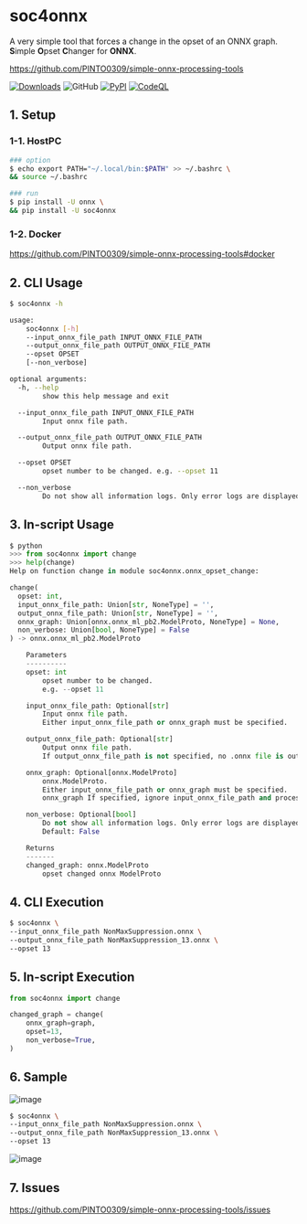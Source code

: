 # soc4onnx
A very simple tool that forces a change in the opset of an ONNX graph. **S**imple **O**pset **C**hanger for **ONNX**.

https://github.com/PINTO0309/simple-onnx-processing-tools

[![Downloads](https://static.pepy.tech/personalized-badge/soc4onnx?period=total&units=none&left_color=grey&right_color=brightgreen&left_text=Downloads)](https://pepy.tech/project/soc4onnx) ![GitHub](https://img.shields.io/github/license/PINTO0309/soc4onnx?color=2BAF2B) [![PyPI](https://img.shields.io/pypi/v/soc4onnx?color=2BAF2B)](https://pypi.org/project/soc4onnx/) [![CodeQL](https://github.com/PINTO0309/soc4onnx/workflows/CodeQL/badge.svg)](https://github.com/PINTO0309/soc4onnx/actions?query=workflow%3ACodeQL)

## 1. Setup
### 1-1. HostPC
```bash
### option
$ echo export PATH="~/.local/bin:$PATH" >> ~/.bashrc \
&& source ~/.bashrc

### run
$ pip install -U onnx \
&& pip install -U soc4onnx
```
### 1-2. Docker
https://github.com/PINTO0309/simple-onnx-processing-tools#docker

## 2. CLI Usage
```bash
$ soc4onnx -h

usage:
    soc4onnx [-h]
    --input_onnx_file_path INPUT_ONNX_FILE_PATH
    --output_onnx_file_path OUTPUT_ONNX_FILE_PATH
    --opset OPSET
    [--non_verbose]

optional arguments:
  -h, --help
        show this help message and exit

  --input_onnx_file_path INPUT_ONNX_FILE_PATH
        Input onnx file path.

  --output_onnx_file_path OUTPUT_ONNX_FILE_PATH
        Output onnx file path.

  --opset OPSET
        opset number to be changed. e.g. --opset 11

  --non_verbose
        Do not show all information logs. Only error logs are displayed.
```

## 3. In-script Usage
```python
$ python
>>> from soc4onnx import change
>>> help(change)
Help on function change in module soc4onnx.onnx_opset_change:

change(
  opset: int,
  input_onnx_file_path: Union[str, NoneType] = '',
  output_onnx_file_path: Union[str, NoneType] = '',
  onnx_graph: Union[onnx.onnx_ml_pb2.ModelProto, NoneType] = None,
  non_verbose: Union[bool, NoneType] = False
) -> onnx.onnx_ml_pb2.ModelProto

    Parameters
    ----------
    opset: int
        opset number to be changed.
        e.g. --opset 11

    input_onnx_file_path: Optional[str]
        Input onnx file path.
        Either input_onnx_file_path or onnx_graph must be specified.

    output_onnx_file_path: Optional[str]
        Output onnx file path.
        If output_onnx_file_path is not specified, no .onnx file is output.

    onnx_graph: Optional[onnx.ModelProto]
        onnx.ModelProto.
        Either input_onnx_file_path or onnx_graph must be specified.
        onnx_graph If specified, ignore input_onnx_file_path and process onnx_graph.

    non_verbose: Optional[bool]
        Do not show all information logs. Only error logs are displayed.
        Default: False

    Returns
    -------
    changed_graph: onnx.ModelProto
        opset changed onnx ModelProto
```

## 4. CLI Execution
```bash
$ soc4onnx \
--input_onnx_file_path NonMaxSuppression.onnx \
--output_onnx_file_path NonMaxSuppression_13.onnx \
--opset 13
```

## 5. In-script Execution
```python
from soc4onnx import change

changed_graph = change(
    onnx_graph=graph,
    opset=13,
    non_verbose=True,
)
```

## 6. Sample
![image](https://user-images.githubusercontent.com/33194443/163655662-622b470c-c893-439a-82b0-85bd6a406647.png)
```bash
$ soc4onnx \
--input_onnx_file_path NonMaxSuppression.onnx \
--output_onnx_file_path NonMaxSuppression_13.onnx \
--opset 13
```
![image](https://user-images.githubusercontent.com/33194443/163655699-b456b01b-957a-40f6-9703-547c1769f8d8.png)

## 7. Issues
https://github.com/PINTO0309/simple-onnx-processing-tools/issues
